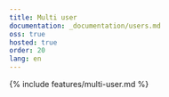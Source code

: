 ```yaml
---
title: Multi user
documentation: _documentation/users.md
oss: true
hosted: true
order: 20
lang: en
---
```


{% include features/multi-user.md %}